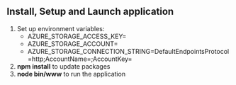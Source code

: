 ## Install, Setup and Launch application
1. Set up environment variables:
    - AZURE_STORAGE_ACCESS_KEY=<access-key>
    - AZURE_STORAGE_ACCOUNT=<account-name>
    - AZURE_STORAGE_CONNECTION_STRING=DefaultEndpointsProtocol=http;AccountName=<account-name>;AccountKey=<access-key>
2. **npm install** to update packages
3. **node bin/www** to run the application